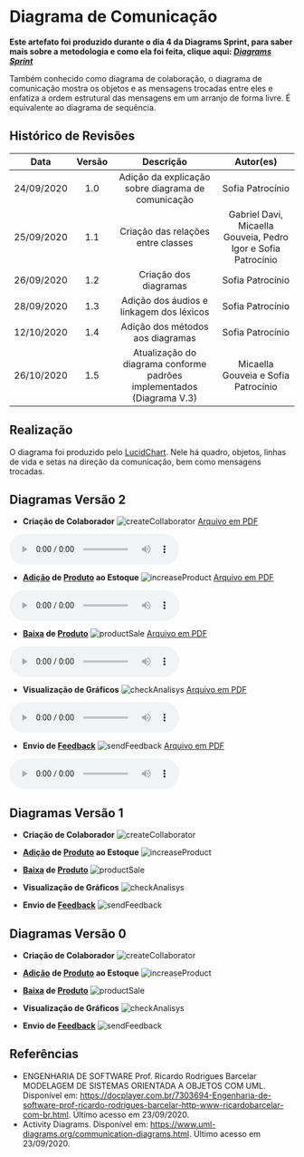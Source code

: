 # Diagrama de Comunicação
**Este artefato foi produzido durante o dia 4 da Diagrams Sprint, para saber mais sobre a metodologia e como ela foi feita, clique aqui: _[Diagrams Sprint](Modeling/Diagrams/Diagrams.md)_**

Também conhecido como diagrama de colaboração, o diagrama de comunicação mostra os objetos e as mensagens trocadas entre eles e enfatiza a ordem estrutural das mensagens em um arranjo de forma livre. É equivalente ao diagrama de sequência.

## Histórico de Revisões
| Data | Versão | Descrição | Autor(es) |
|:----:|:------:|:---------:|:---------:|
| 24/09/2020 | 1.0 | Adição da explicação sobre diagrama de comunicação | Sofia Patrocínio |
| 25/09/2020 | 1.1 | Criação das relações entre classes | Gabriel Davi, Micaella Gouveia, Pedro Igor e Sofia Patrocínio |
| 26/09/2020 | 1.2 | Criação dos diagramas | Sofia Patrocínio |
| 28/09/2020 | 1.3 | Adição dos áudios e linkagem dos léxicos | Sofia Patrocínio |
| 12/10/2020 | 1.4 | Adição dos métodos aos diagramas | Sofia Patrocínio |
| 26/10/2020 | 1.5 | Atualização do diagrama conforme padrões implementados (Diagrama V.3)| Micaella Gouveia e Sofia Patrocínio |

## Realização
O diagrama foi produzido pelo [LucidChart](https://www.lucidchart.com/). Nele há quadro, objetos, linhas de vida e setas na direção da comunicação, bem como mensagens trocadas.

## Diagramas Versão 2

* **Criação de Colaborador**
![createCollaborator](../../assets/diagramas/comunicacao/CreateCollaboratorV2.png)
<a href="https://unbarqdsw.github.io/2020.1_G12_Stock/assets/pdf/diagramas/comunicacao/CreateCollaborator.pdf">Arquivo em PDF</a>

<audio controls>
  <source src="https://unbarqdsw.github.io/2020.1_G12_Stock/assets/audios/diagramas/comunicacao/CreateCollaborator.m4a" type="audio/mpeg">
</audio>

* **[Adição](Modeling/verbo?id=Cadastrar-Produto) de [Produto](Modeling/objeto?id=Produto) ao Estoque**
![increaseProduct](../../assets/diagramas/comunicacao/IncreaseProductV2.png)
<a href="https://unbarqdsw.github.io/2020.1_G12_Stock/assets/pdf/diagramas/comunicacao/IncreaseProduct.pdf">Arquivo em PDF</a>

<audio controls>
  <source src="https://unbarqdsw.github.io/2020.1_G12_Stock/assets/audios/diagramas/comunicacao/IncreaseProduct.m4a" type="audio/mpeg">
</audio>

* **[Baixa](Modeling/verbo?id=Baixa-em-Produto) de [Produto](Modeling/objeto?id=Produto)**
![productSale](../../assets/diagramas/comunicacao/ProductSaleV2.png)
<a href="https://unbarqdsw.github.io/2020.1_G12_Stock/assets/pdf/diagramas/comunicacao/ProductSale.pdf">Arquivo em PDF</a>

<audio controls>
  <source src="https://unbarqdsw.github.io/2020.1_G12_Stock/assets/audios/diagramas/comunicacao/ProductSale.m4a" type="audio/mpeg">
</audio>

* **Visualização de Gráficos**
![checkAnalisys](../../assets/diagramas/comunicacao/CheckAnalisysV2.png)
<a href="https://unbarqdsw.github.io/2020.1_G12_Stock/assets/pdf/diagramas/comunicacao/CheckAnalisys.pdf">Arquivo em PDF</a>

<audio controls>
  <source src="https://unbarqdsw.github.io/2020.1_G12_Stock/assets/audios/diagramas/comunicacao/CheckAnalisys.m4a" type="audio/mpeg">
</audio>

* **Envio de [Feedback](/Modeling/verbo?id=feedback)**
![sendFeedback](../../assets/diagramas/comunicacao/SendFeedbackV2.png)
<a href="https://unbarqdsw.github.io/2020.1_G12_Stock/assets/pdf/diagramas/comunicacao/SendFeedback.pdf">Arquivo em PDF</a>

<audio controls>
  <source src="https://unbarqdsw.github.io/2020.1_G12_Stock/assets/audios/diagramas/comunicacao/SendFeedback.m4a" type="audio/mpeg">
</audio>

## Diagramas Versão 1

* **Criação de Colaborador**
![createCollaborator](../../assets/diagramas/comunicacao/CreateCollaboratorV1.png)


* **[Adição](Modeling/verbo?id=Cadastrar-Produto) de [Produto](Modeling/objeto?id=Produto) ao Estoque**
![increaseProduct](../../assets/diagramas/comunicacao/IncreaseProductV1.png)


* **[Baixa](Modeling/verbo?id=Baixa-em-Produto) de [Produto](Modeling/objeto?id=Produto)**
![productSale](../../assets/diagramas/comunicacao/ProductSaleV1.png)


* **Visualização de Gráficos**
![checkAnalisys](../../assets/diagramas/comunicacao/CheckAnalisys.png)


* **Envio de [Feedback](/Modeling/verbo?id=feedback)**
![sendFeedback](../../assets/diagramas/comunicacao/SendFeedbackV1.png)


## Diagramas Versão 0

* **Criação de Colaborador**
![createCollaborator](../../assets/diagramas/comunicacao/CreateCollaborator.png)

* **[Adição](Modeling/verbo?id=Cadastrar-Produto) de [Produto](Modeling/objeto?id=Produto) ao Estoque**
![increaseProduct](../../assets/diagramas/comunicacao/IncreaseProduct.png)

* **[Baixa](Modeling/verbo?id=Baixa-em-Produto) de [Produto](Modeling/objeto?id=Produto)**
![productSale](../../assets/diagramas/comunicacao/ProductSale.png)

* **Visualização de Gráficos**
![checkAnalisys](../../assets/diagramas/comunicacao/CheckAnalisys.png)

* **Envio de [Feedback](/Modeling/verbo?id=feedback)**
![sendFeedback](../../assets/diagramas/comunicacao/SendFeedback.png)


## Referências
- ENGENHARIA DE SOFTWARE Prof. Ricardo Rodrigues Barcelar MODELAGEM DE SISTEMAS ORIENTADA A OBJETOS COM UML. Disponível em: <https://docplayer.com.br/7303694-Engenharia-de-software-prof-ricardo-rodrigues-barcelar-http-www-ricardobarcelar-com-br.html>. Último acesso em 23/09/2020.
- Activity Diagrams. Disponível em: <https://www.uml-diagrams.org/communication-diagrams.html>. Último acesso em 23/09/2020.